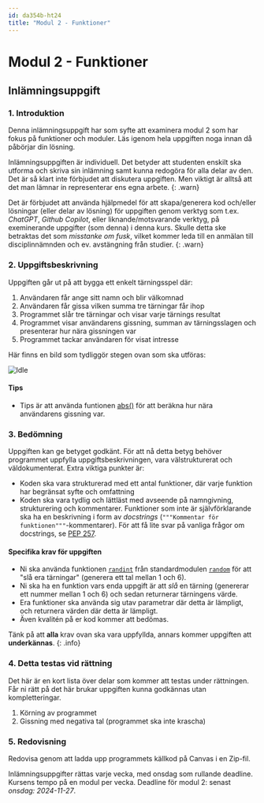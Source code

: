```yaml
---
id: da354b-ht24
title: "Modul 2 - Funktioner"
---
```


# Modul 2 - Funktioner

## Inlämningsuppgift

### 1. Introduktion

Denna inlämningsuppgift har som syfte att examinera modul 2 som har fokus på funktioner och moduler. Läs igenom hela uppgiften noga innan då påbörjar din lösning.

Inlämningsuppgiften är individuell. Det betyder att studenten enskilt ska utforma och skriva sin inlämning samt kunna redogöra för alla delar av den. Det är så klart inte förbjudet att diskutera uppgiften. Men viktigt är alltså att det man lämnar in representerar ens egna arbete.
{: .warn}

Det är förbjudet att använda hjälpmedel för att skapa/generera kod och/eller lösningar (eller delar av lösning) för uppgiften genom verktyg som t.ex. *ChatGPT*, *Github Copilot*, eller liknande/motsvarande verktyg, på exeminerande uppgifter (som denna) i denna kurs. Skulle detta ske betraktas det som *misstanke om fusk*, vilket kommer leda till en anmälan till disciplinnämnden och ev. avstängning från studier.
{: .warn}

### 2. Uppgiftsbeskrivning

Uppgiften går ut på att bygga ett enkelt tärningsspel där:

1. Användaren får ange sitt namn och blir välkomnad
2. Användaren får gissa vilken summa tre tärningar får ihop
3. Programmet slår tre tärningar och visar varje tärnings resultat
4. Programmet visar användarens gissning, summan av tärningsslagen och presenterar hur nära gissningen var
5. Programmet tackar användaren för visat intresse

Här finns en bild som tydliggör stegen ovan som ska utföras:

![Idle](../images/vscode-assignment-1.png)

#### Tips

- Tips är att använda funtionen [abs()](https://docs.python.org/3/library/functions.html#abs) för att beräkna hur nära användarens gissning var.

### 3. Bedömning

Uppgiften kan ge betyget godkänt. För att nå detta betyg behöver programmet uppfylla uppgiftsbeskrivningen, vara välstrukturerat och väldokumenterat. Extra viktiga punkter är:

- Koden ska vara strukturerad med ett antal funktioner, där varje funktion har begränsat syfte och omfattning
- Koden ska vara tydlig och lättläst med avseende på namngivning, strukturering och kommentarer. Funktioner som inte är självförklarande ska ha en beskrivning i form av _docstrings_ (`"""Kommentar för funktionen"""`-kommentarer). För att få lite svar på vanliga frågor om docstrings, se [PEP 257](../../pep257).

#### Specifika krav för uppgiften

- Ni ska använda funktionen [`randint`](https://docs.python.org/2/library/random.html#random.randint) från standardmodulen [`random`](https://docs.python.org/2/library/random.html) för att "slå era tärningar" (generera ett tal mellan 1 och 6).
- Ni ska ha en funktion vars enda uppgift är att _slå_ en tärning (genererar ett nummer mellan 1 och 6) och sedan returnerar tärningens värde.
- Era funktioner ska använda sig utav parametrar där detta är lämpligt, och returnera värden där detta är lämpligt.
- Även kvalitén på er kod kommer att bedömas.

Tänk på att **alla** krav ovan ska vara uppfyllda, annars kommer uppgiften att **underkännas**.
{: .info}

### 4. Detta testas vid rättning

Det här är en kort lista över delar som kommer att testas under rättningen. Får ni rätt på det här brukar uppgiften kunna godkännas utan kompletteringar.

1. Körning av programmet
2. Gissning med negativa tal (programmet ska inte krascha)

### 5. Redovisning

Redovisa genom att ladda upp programmets källkod på Canvas i en Zip-fil.

Inlämningsuppgifter rättas varje vecka, med onsdag som rullande deadline. Kursens tempo på en modul per vecka. Deadline för modul 2: senast _onsdag: 2024-11-27_.
